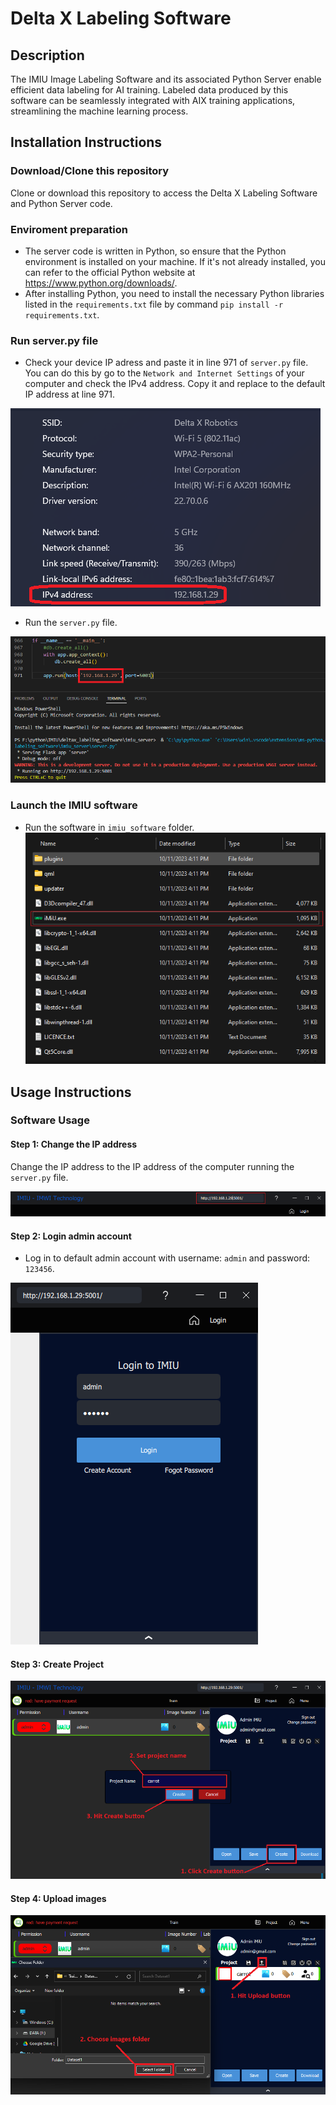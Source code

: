 # Delta X Labeling Software

## Description

The IMIU Image Labeling Software and its associated Python Server enable efficient data labeling for AI training. Labeled data produced by this software can be seamlessly integrated with AIX training applications, streamlining the machine learning process.

## Installation Instructions

### Download/Clone this repository

Clone or download this repository to access the Delta X Labeling Software and Python Server code.

### Enviroment preparation

* The server code is written in Python, so ensure that the Python environment is installed on your machine. If it's not already installed, you can refer to the official Python website at https://www.python.org/downloads/.
* After installing Python, you need to install the necessary Python libraries listed in the `requirements.txt` file by command `pip install -r requirements.txt`.

### Run server.py file

* Check your device IP adress and paste it in line 971 of `server.py` file. You can do this by go to the `Network and Internet Settings` of your computer and check the IPv4 address. Copy it and replace to the default IP address at line 971.

![get_ip](./imgs/get_ip_address.png)

* Run the `server.py` file.

![run_server](./imgs/get_ip_address_2.png)

### Launch the IMIU software

* Run the software in `imiu_software` folder.
![run_software](./imgs/run_imiu_software.png)

## Usage Instructions

### Software Usage

#### Step 1: Change the IP address

Change the IP address to the IP address of the computer running the `server.py` file.

![Step 1](./imgs/change_ip_adress.png)

#### Step 2: Login admin account

* Log in to default admin account with username: `admin` and password: `123456`.

![Step 2](./imgs/login_admin.png)

#### Step 3: Create Project

![Step 3](./imgs/create_project.png)

#### Step 4: Upload images

![Step 4](./imgs/upload_images.png)